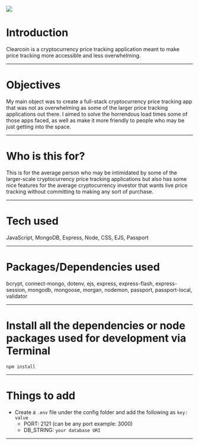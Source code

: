 

<img src='https://imageio.forbes.com/specials-images/imageserve/6197c5312b041400f7b09a8f/Blockchain-formed-by-binaries-and-network/960x0.jpg?format=jpg&width=960'></img>



# Introduction

Clearcoin is a cryptocurrency price tracking application meant to make price tracking more accessible and less overwhelming.

---

# Objectives

My main object was to create a full-stack cryptocurrency price tracking app that was not as overwhelming as some of the larger price tracking applications out there. I aimed to solve the horrendous load times some of those apps faced, as well as make it more friendly to people who may be just getting into the space.

---

# Who is this for? 

This is for the average person who may be intimidated by some of the larger-scale cryptocurrency price tracking applications but also has some nice features for the  average cryptocurrency investor that wants live price tracking without committing to making any sort of purchase. 

---

# Tech used 

JavaScript, MongoDB, Express, Node, CSS, EJS, Passport

---

# Packages/Dependencies used 

bcrypt, connect-mongo, dotenv, ejs, express, express-flash, express-session, mongodb, mongoose, morgan, nodemon, passport, passport-local, validator

---

# Install all the dependencies or node packages used for development via Terminal

`npm install` 

---

# Things to add

- Create a `.env` file under the config folder and add the following as `key: value` 
  - PORT: 2121 (can be any port example: 3000) 
  - DB_STRING: `your database URI` 
 ---


